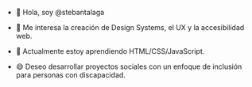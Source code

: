 <ul><li>👋 Hola, soy @stebantalaga</li></ul>
<ul><li>👀 Me interesa la creación de Design Systems, el UX y la accesibilidad web.</ul></li>
<ul><li>🌱 Actualmente estoy aprendiendo HTML/CSS/JavaScript.</ul></li>
<ul><li>😄 Deseo desarrollar proyectos sociales con un enfoque de inclusión para personas con discapacidad.</ul></li>



<!--
**stebantalaga/StebanTalaga** is a ✨ _special_ ✨ repository because its `README.md` (this file) appears on your GitHub profile.

Here are some ideas to get you started:

- 🔭 I’m currently working on ...
- 🌱 I’m currently learning ...
- 👯 I’m looking to collaborate on ...
- 🤔 I’m looking for help with ...
- 💬 Ask me about ...
- 📫 How to reach me: ...
- 😄 Pronouns: ...
- ⚡ Fun fact: ...
-->
